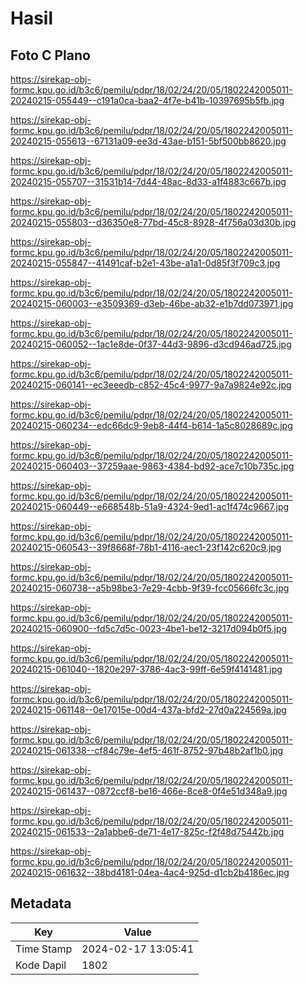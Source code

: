 # Hasil

## Foto C Plano

https://sirekap-obj-formc.kpu.go.id/b3c6/pemilu/pdpr/18/02/24/20/05/1802242005011-20240215-055449--c191a0ca-baa2-4f7e-b41b-10397695b5fb.jpg

https://sirekap-obj-formc.kpu.go.id/b3c6/pemilu/pdpr/18/02/24/20/05/1802242005011-20240215-055613--67131a09-ee3d-43ae-b151-5bf500bb8620.jpg

https://sirekap-obj-formc.kpu.go.id/b3c6/pemilu/pdpr/18/02/24/20/05/1802242005011-20240215-055707--31531b14-7d44-48ac-8d33-a1f4883c667b.jpg

https://sirekap-obj-formc.kpu.go.id/b3c6/pemilu/pdpr/18/02/24/20/05/1802242005011-20240215-055803--d36350e8-77bd-45c8-8928-4f756a03d30b.jpg

https://sirekap-obj-formc.kpu.go.id/b3c6/pemilu/pdpr/18/02/24/20/05/1802242005011-20240215-055847--41491caf-b2e1-43be-a1a1-0d85f3f709c3.jpg

https://sirekap-obj-formc.kpu.go.id/b3c6/pemilu/pdpr/18/02/24/20/05/1802242005011-20240215-060003--e3509369-d3eb-46be-ab32-e1b7dd073971.jpg

https://sirekap-obj-formc.kpu.go.id/b3c6/pemilu/pdpr/18/02/24/20/05/1802242005011-20240215-060052--1ac1e8de-0f37-44d3-9896-d3cd946ad725.jpg

https://sirekap-obj-formc.kpu.go.id/b3c6/pemilu/pdpr/18/02/24/20/05/1802242005011-20240215-060141--ec3eeedb-c852-45c4-9977-9a7a9824e92c.jpg

https://sirekap-obj-formc.kpu.go.id/b3c6/pemilu/pdpr/18/02/24/20/05/1802242005011-20240215-060234--edc66dc9-9eb8-44f4-b614-1a5c8028689c.jpg

https://sirekap-obj-formc.kpu.go.id/b3c6/pemilu/pdpr/18/02/24/20/05/1802242005011-20240215-060403--37259aae-9863-4384-bd92-ace7c10b735c.jpg

https://sirekap-obj-formc.kpu.go.id/b3c6/pemilu/pdpr/18/02/24/20/05/1802242005011-20240215-060449--e668548b-51a9-4324-9ed1-ac1f474c9667.jpg

https://sirekap-obj-formc.kpu.go.id/b3c6/pemilu/pdpr/18/02/24/20/05/1802242005011-20240215-060543--39f8668f-78b1-4116-aec1-23f142c620c9.jpg

https://sirekap-obj-formc.kpu.go.id/b3c6/pemilu/pdpr/18/02/24/20/05/1802242005011-20240215-060738--a5b98be3-7e29-4cbb-9f39-fcc05666fc3c.jpg

https://sirekap-obj-formc.kpu.go.id/b3c6/pemilu/pdpr/18/02/24/20/05/1802242005011-20240215-060900--fd5c7d5c-0023-4be1-be12-3217d094b0f5.jpg

https://sirekap-obj-formc.kpu.go.id/b3c6/pemilu/pdpr/18/02/24/20/05/1802242005011-20240215-061040--1820e297-3786-4ac3-99ff-6e59f4141481.jpg

https://sirekap-obj-formc.kpu.go.id/b3c6/pemilu/pdpr/18/02/24/20/05/1802242005011-20240215-061148--0e17015e-00d4-437a-bfd2-27d0a224569a.jpg

https://sirekap-obj-formc.kpu.go.id/b3c6/pemilu/pdpr/18/02/24/20/05/1802242005011-20240215-061338--cf84c79e-4ef5-461f-8752-97b48b2af1b0.jpg

https://sirekap-obj-formc.kpu.go.id/b3c6/pemilu/pdpr/18/02/24/20/05/1802242005011-20240215-061437--0872ccf8-be16-466e-8ce8-0f4e51d348a9.jpg

https://sirekap-obj-formc.kpu.go.id/b3c6/pemilu/pdpr/18/02/24/20/05/1802242005011-20240215-061533--2a1abbe6-de71-4e17-825c-f2f48d75442b.jpg

https://sirekap-obj-formc.kpu.go.id/b3c6/pemilu/pdpr/18/02/24/20/05/1802242005011-20240215-061632--38bd4181-04ea-4ac4-925d-d1cb2b4186ec.jpg


## Metadata

| Key        | Value               |
| ---------- | ------------------- |
| Time Stamp | 2024-02-17 13:05:41 |
| Kode Dapil | 1802                |



